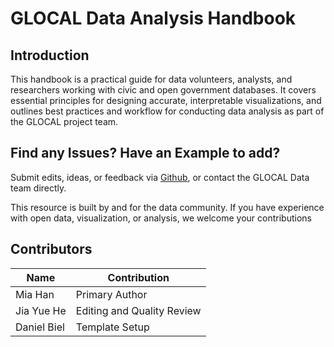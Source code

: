 # GLOCAL Data Analysis Handbook

## Introduction

This handbook is a practical guide for data volunteers, analysts, and researchers working with civic and open government databases. It covers essential principles for designing accurate, interpretable visualizations, and outlines best practices and workflow for conducting data analysis as part of the GLOCAL project team.

## **Find any Issues? Have an Example to add?**
Submit edits, ideas, or feedback via [Github](https://github.com/Glocal-Open-Source/data-analysis-handbook/tree/main), or contact the GLOCAL Data team directly.

This resource is built by and for the data community. If you have experience with open data, visualization, or analysis, we welcome your contributions

## Contributors 

| Name        | Contribution               |
|-------------|----------------------------|
| Mia Han     | Primary Author             |
| Jia Yue He  | Editing and Quality Review |
| Daniel Biel | Template Setup             |
